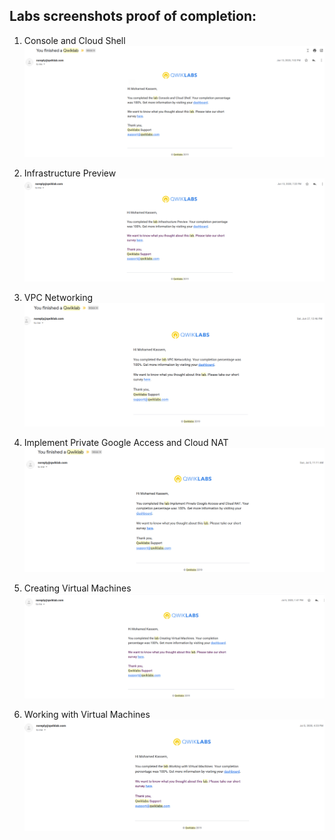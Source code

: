 ## Labs screenshots proof of completion:

1. Console and Cloud Shell
![Console-and-Cloud-Shell](./labs_screenshots/Console-and-Cloud-Shell.png)

2. Infrastructure Preview
![Infrastructure-Preview](./labs_screenshots/Infrastructure-Preview.png)

3. VPC Networking
![VPC-Networking](./labs_screenshots/VPC-Networking.png)

4. Implement Private Google Access and Cloud NAT
![Implement-Private-Google-Access-and-Cloud-NAT](./labs_screenshots/Implement-Private-Google-Access-and-Cloud-NAT.png)

5. Creating Virtual Machines
![Creating-Virtual-Machines](./labs_screenshots/Creating-Virtual-Machines.png)

6. Working with Virtual Machines
![Working-with-Virtual-Machines](./labs_screenshots/Working-with-Virtual-Machines.png)